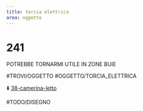 ```yaml
---
title: torcia elettrica
area: oggetto
---
```

# 241
POTREBBE TORNARMI UTILE IN ZONE BUIE

#TROVI/OGGETTO #OGGETTO/TORCIA_ELETTRICA

⬇️ [38-camerina-letto](38-camerina-letto.md)

#TODO/DISEGNO